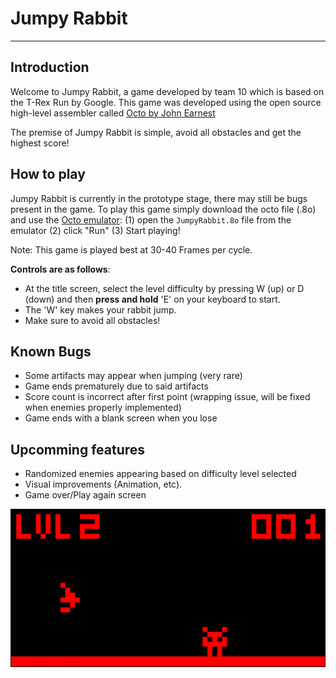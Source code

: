 # **Jumpy Rabbit**
___
## Introduction
Welcome to Jumpy Rabbit, a game developed by team 10 which is based on the T-Rex Run by Google. This game was developed using the open source high-level assembler called [Octo by John Earnest](https://github.com/JohnEarnest/Octo)

The premise of Jumpy Rabbit is simple, avoid all obstacles and get the highest score!

## How to play
Jumpy Rabbit is currently in the prototype stage, there may still be bugs present in the game. To play this game simply download the octo file (.8o) and use the [Octo emulator](http://johnearnest.github.io/Octo/): (1) open the `JumpyRabbit.8o` file from the emulator (2) click "Run" (3) Start playing!

Note: This game is played best at 30-40 Frames per cycle.

**Controls are as follows**:
- At the title screen, select the level difficulty by pressing W (up) or D (down) and then **press and hold** 'E' on your keyboard to start. 
- The 'W' key makes your rabbit jump.
- Make sure to avoid all obstacles! 

## Known Bugs
- Some artifacts may appear when jumping (very rare)
- Game ends prematurely due to said artifacts
- Score count is incorrect after first point (wrapping issue, will be fixed when enemies properly implemented)
- Game ends with a blank screen when you lose

## Upcomming features
- Randomized enemies appearing based on difficulty level selected
- Visual improvements (Animation, etc).
- Game over/Play again screen
 
![Jumpy Rabbit](jumpyrabbit.png)
